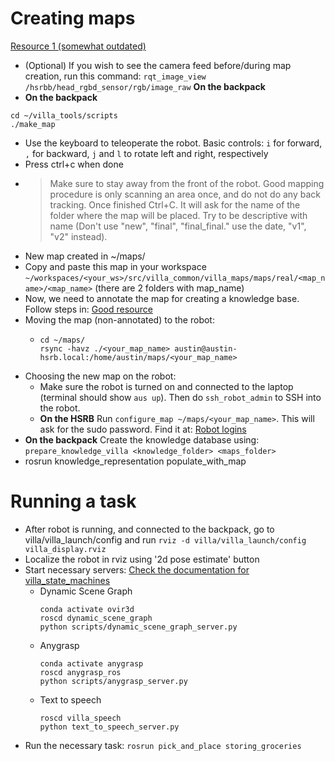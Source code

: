# Creating maps

[Resource 1 (somewhat outdated)](https://github.com/AustinVillaatHome/Robocup_Integrated_Systems/blob/master/Robocup_Competition_Doc.md#1-before-the-competitionsetup-days)

 - (Optional) If you wish to see the camera feed before/during map creation, run this command: `rqt_image_view /hsrbb/head_rgbd_sensor/rgb/image_raw` **On the backpack**
 - **On the backpack** 
  ```
  cd ~/villa_tools/scripts
  ./make_map
  ```
   - Use the keyboard to teleoperate the robot. Basic controls: `i` for forward, `,` for backward, `j` and `l` to rotate left and right, respectively
   - Press ctrl+c when done
   - > Make sure to stay away from the front of the robot. Good mapping procedure is only scanning an area once, and do not do any back tracking. Once finished Ctrl+C. It will ask for the name of the folder where the map will be placed. Try to be descriptive with name (Don't use "new", "final", "final_final." use the date, "v1", "v2" instead).
   - New map created in ~/maps/
 - Copy and paste this map in your workspace `~/workspaces/<your_ws>/src/villa_common/villa_maps/maps/real/<map_name>/<map_name>` (there are 2 folders with map_name)
 - Now, we need to annotate the map for creating a knowledge base. Follow steps in: [Good resource](https://github.com/utexas-bwi/knowledge_representation/blob/master/doc/annotating_maps.md)
 - Moving the map (non-annotated) to the robot:
   - ```
     cd ~/maps/
     rsync -havz ./<your_map_name> austin@austin-hsrb.local:/home/austin/maps/<your_map_name>
     ```
 - Choosing the new map on the robot:
   - Make sure the robot is turned on and connected to the laptop (terminal should show `aus up`). Then do `ssh_robot_admin` to SSH into the robot.
   - **On the HSRB** Run `configure_map ~/maps/<your_map_name>`. This will ask for the sudo password. Find it at: [Robot logins](https://github.com/AustinVillaatHome/documentation/wiki/Accounts)
 - **On the backpack** Create the knowledge database using: `prepare_knowledge_villa <knowledge_folder> <maps_folder>`
 - rosrun knowledge_representation populate_with_map <dir>

# Running a task

- After robot is running, and connected to the backpack, go to villa/villa_launch/config and run
`rviz -d villa/villa_launch/config villa_display.rviz`
- Localize the robot in rviz using '2d pose estimate' button
- Start necessary servers: [Check the documentation for villa_state_machines](https://github.com/AustinVillaatHome/villa_state_machines)
  - Dynamic Scene Graph
    ```
    conda activate ovir3d
    roscd dynamic_scene_graph
    python scripts/dynamic_scene_graph_server.py
    ```
  - Anygrasp
    ```
    conda activate anygrasp
    roscd anygrasp_ros
    python scripts/anygrasp_server.py
    ```
  - Text to speech
    ```
    roscd villa_speech
    python text_to_speech_server.py
    ```
- Run the necessary task: `rosrun pick_and_place storing_groceries`
